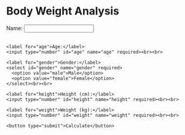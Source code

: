 <!DOCTYPE html>
<html lang="en">
<head>
  <meta charset="UTF-8">
  <meta name="viewport" content="width=device-width, initial-scale=1.0">
  <title>Comprehensive Body Weight Analysis</title>
</head>
<body>
  <h1>Body Weight Analysis</h1>
  <form id="bodyAnalysisForm">
    <label for="name">Name:</label>
    <input type="text" id="name" name="name" required><br><br>

    <label for="age">Age:</label>
    <input type="number" id="age" name="age" required><br><br>

    <label for="gender">Gender:</label>
    <select id="gender" name="gender" required>
      <option value="male">Male</option>
      <option value="female">Female</option>
    </select><br><br>

    <label for="height">Height (cm):</label>
    <input type="number" id="height" name="height" required><br><br>

    <label for="weight">Weight (kg):</label>
    <input type="number" id="weight" name="weight" required><br><br>

    <button type="submit">Calculate</button>
  </form>

  <div id="results"></div>

  <script>
    document.getElementById('bodyAnalysisForm').addEventListener('submit', function(event) {
      event.preventDefault();
      
      const name = document.getElementById('name').value;
      const age = parseInt(document.getElementById('age').value);
      const gender = document.getElementById('gender').value;
      const height = parseFloat(document.getElementById('height').value) / 100;  // convert to meters
      const weight = parseFloat(document.getElementById('weight').value);

      // Validate the input data
      if (isNaN(age) || isNaN(height) || isNaN(weight) || age <= 0 || height <= 0 || weight <= 0 || !name) {
        alert("Please enter valid inputs.");
        return;
      }

      // BMI Calculation
      const bmi = weight / (height * height);
      let bmiCategory = '';
      if (bmi < 18.5) bmiCategory = 'Underweight';
      else if (bmi >= 18.5 && bmi < 24.9) bmiCategory = 'Normal';
      else if (bmi >= 25 && bmi < 29.9) bmiCategory = 'Overweight';
      else bmiCategory = 'Obese';

      // BMR Calculation using Harris-Benedict equation
      const bmr = gender === 'male' ? 
                  10 * weight + 6.25 * (height * 100) - 5 * age + 5 : 
                  10 * weight + 6.25 * (height * 100) - 5 * age - 161;

      // Body Fat Percentage Estimate
      const bodyFatPercentage = gender === 'male' ?
                                1.20 * bmi + 0.23 * age - 16.2 :
                                1.20 * bmi + 0.23 * age - 5.4;

      // Visceral Fat Estimate (Approximated based on body fat percentage)
      const visceralFat = (bodyFatPercentage / 3).toFixed(1);

      // Subcutaneous Fat Estimate (Approximated as a fraction of body fat)
      const subcutaneousFat = (bodyFatPercentage * 0.7).toFixed(1);

      // Skeletal Muscle Estimate (Approximation based on weight and gender)
      const skeletalMuscle = gender === 'male' ? 
                             (50 + (weight * 0.33)).toFixed(1) : 
                             (45 + (weight * 0.28)).toFixed(1);

      // Ideal Weight Calculation (Devine Formula)
      const idealWeightMin = (50 + 2.3 * ((height * 100 / 2.54) - 60)).toFixed(1);
      const idealWeightMax = (idealWeightMin * 1.1).toFixed(1);

      // Body Age Estimate (simplified formula, relative to BMI)
      const bodyAge = age + (bmi - 22) * 0.5;

      // Display Results with User's Name
      const resultsHTML = `
        <h2>Results for ${name}</h2>
        <p><strong>BMI:</strong> ${bmi.toFixed(2)} (${bmiCategory})</p>
        <p><strong>BMR:</strong> ${bmr.toFixed(2)} kcal/day</p>
        <p><strong>Body Fat Percentage:</strong> ${bodyFatPercentage.toFixed(2)}%</p>
        <p><strong>Visceral Fat Estimate:</strong> ${visceralFat}%</p>
        <p><strong>Subcutaneous Fat Estimate:</strong> ${subcutaneousFat}%</p>
        <p><strong>Skeletal Muscle Estimate:</strong> ${skeletalMuscle} kg</p>
        <p><strong>Body Age:</strong> ${Math.round(bodyAge)} years</p>
        <p><strong>Ideal Weight Range:</strong> ${idealWeightMin} kg to ${idealWeightMax} kg</p>
      `;
      document.getElementById('results').innerHTML = resultsHTML;
    });
  </script>
</body>
</html>
